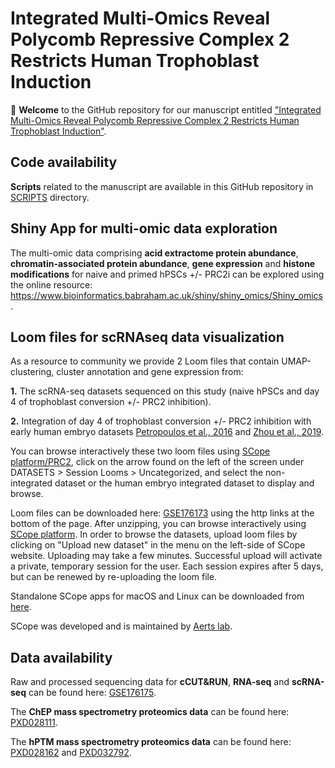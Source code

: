 # Integrated Multi-Omics Reveal Polycomb Repressive Complex 2 Restricts Human Trophoblast Induction
:tada: **Welcome** to the GitHub repository for our manuscript entitled ["Integrated Multi-Omics Reveal Polycomb Repressive Complex 2 Restricts Human Trophoblast Induction"](https://www...).

## Code availability
**Scripts** related to the manuscript are available in this GitHub repository in [SCRIPTS](SCRIPTS) directory.

## Shiny App for multi-omic data exploration 
The multi-omic data comprising **acid extractome protein abundance**, **chromatin-associated protein abundance**, **gene expression** and **histone modifications** for naive and primed hPSCs +/- PRC2i can be explored using the online resource: https://www.bioinformatics.babraham.ac.uk/shiny/shiny_omics/Shiny_omics.

## Loom files for scRNAseq data visualization
As a resource to community we provide 2 Loom files that contain UMAP-clustering, cluster annotation and gene expression from: 

**1.** The scRNA-seq datasets sequenced on this study (naive hPSCs and day 4 of trophoblast conversion +/- PRC2 inhibition).

**2.** Integration of day 4 of trophoblast conversion +/- PRC2 inhibition with early human embryo datasets [Petropoulos et al., 2016](https://www.cell.com/cell/fulltext/S0092-8674(16)30280-X?_returnURL=https%3A%2F%2Flinkinghub.elsevier.com%2Fretrieve%2Fpii%2FS009286741630280X%3Fshowall%3Dtrue) and [Zhou et al., 2019](https://www.nature.com/articles/s41586-019-1500-0).

You can browse interactively these two loom files using [SCope platform/PRC2](https://scope.aertslab.org/#/HumanPluripotencyPRC2/*/welcome), click on the arrow found on the left of the screen under DATASETS > Session Looms > Uncategorized, and select the non-integrated dataset or the human embryo integrated dataset to display and browse.

Loom files can be downloaded here: [GSE176173](https://www.ncbi.nlm.nih.gov/geo/query/acc.cgi?acc=GSE176173) using the http links at the bottom of the page. After unzipping, you can browse interactively using [SCope platform](https://scope.aertslab.org/#/0e367043-465c-442d-8b64-4af393567818/*/welcome). In order to browse the datasets, upload loom files by clicking on "Upload new dataset" in the menu on the left-side of SCope website. Uploading may take a few minutes. Successful upload will activate a private, temporary session for the user. Each session expires after 5 days, but can be renewed by re-uploading the loom file. 

Standalone SCope apps for macOS and Linux can be downloaded from [here](https://github.com/aertslab/SCope/releases).

SCope was developed and is maintained by [Aerts lab](https://www.aertslab.org/).

## Data availability
Raw and processed sequencing data for **cCUT&RUN**, **RNA-seq** and **scRNA-seq** can be found here: [GSE176175](https://www.ncbi.nlm.nih.gov/geo/query/acc.cgi?acc=GSE176175).

The **ChEP mass spectrometry proteomics data** can be found here: [PXD028111](https://www.ebi.ac.uk/pride/).

The **hPTM mass spectrometry proteomics data** can be found here: [PXD028162](https://www.ebi.ac.uk/pride/) and [PXD032792](https://www.ebi.ac.uk/pride/).
